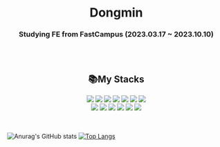 <h1 align='center' >Dongmin</h1>
<h3 align='center'>Studying FE from FastCampus (2023.03.17 ~ 2023.10.10)</h3>
<br/>
<br/>

<h2 align='center'>📚My Stacks</h2>
<div align='center'>
<img src="https://img.shields.io/badge/html5-E34F26?style=for-the-badge&logo=html5&logoColor=white"> </img>
<img src="https://img.shields.io/badge/css-1572B6?style=for-the-badge&logo=css3&logoColor=white"> </img>
<img src="https://img.shields.io/badge/scss-CC6699?style=for-the-badge&logo=scss3&logoColor=white"> </img>
<img src="https://img.shields.io/badge/Javascript-F7DF1E?style=for-the-badge&logo=Javascript&logoColor=black"></img>
<img src="https://img.shields.io/badge/Typescript-3178C6?style=for-the-badge&logo=Typescript&logoColor=black"></img>
<img src="https://img.shields.io/badge/react-61DAFB?style=for-the-badge&logo=react&logoColor=black"></img>
<img src="https://img.shields.io/badge/styled_components-DB7093?style=for-the-badge&logo=styledcomponents&logoColor=black"></img>
</div>

<div align='center'>
<img src="https://img.shields.io/badge/firebase-FFCA28?style=for-the-badge&logo=firebase&logoColor=white"></img>
<img src="https://img.shields.io/badge/vite-646CFF?style=for-the-badge&logo=vite&logoColor=white"></img>
<img src="https://img.shields.io/badge/Next.js-000000?style=for-the-badge&logo=Next.js&logoColor=white"></img>
<img src="https://img.shields.io/badge/github-181717?style=for-the-badge&logo=github&logoColor=white"></img>
<img src="https://img.shields.io/badge/git-F05032?style=for-the-badge&logo=git&logoColor=white"></img>
<img src="https://img.shields.io/badge/visual_studio_code-007ACC?style=for-the-badge&logo=visualstudiocode&logoColor=white"></img>
</div>
<br/>
<br/>
 
![Anurag's GitHub stats](https://github-readme-stats.vercel.app/api?username=cdm1263&show_icons=true&theme=tokyonight)
[![Top Langs](https://github-readme-stats.vercel.app/api/top-langs/?username=cdm1263&layout=donut)](https://github.com/anuraghazra/github-readme-stats)

